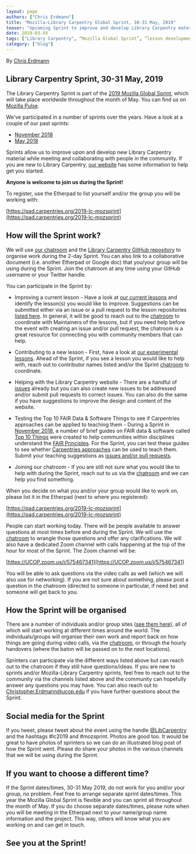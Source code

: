 ```yaml
---
layout: page
authors: ["Chris Erdmann"]
title: "Mozilla-Library Carpentry Global Sprint, 30-31 May, 2019"
teaser: "Upcoming Sprint to improve and develop Library Carpentry material"
date: 2019-03-XX
tags: ["Library Carpentry", “Mozilla Global Sprint”, “lesson development”, “hackathon”]
category: ["blog"]
---
```


By [Chris Erdmann](https://twitter.com/libcce)


## Library Carpentry Sprint, 30-31 May, 2019

The Library Carpentry Sprint is part of the [2019 Mozilla Global Sprint](https://medium.com/read-write-participate/mozillas-global-sprint-is-becoming-even-more-open-dac2de762429), which will take place worldwide throughout the month of May. You can find us on [Mozilla Pulse]().

We've participated in a number of sprints over the years. Have a look at a couple of our past sprints:

* [November 2018](https://librarycarpentry.org/blog/2019/02/top-10-fair-published/) 
* [May 2018](https://librarycarpentry.org/blog/2018/05/our-latest-sprint/) 

Sprints allow us to improve upon and develop new Library Carpentry material while meeting and collaborating with people in the community. If you are new to Library Carpentry, [our website](https://librarycarpentry.org/) has some information to help get you started. 

**Anyone is welcome to join us during the Sprint!**

To register, use the Etherpad to list yourself and/or the group you will be working with:

[https://pad.carpentries.org/2019-lc-mozsprint](https://pad.carpentries.org/2019-lc-mozsprint)

## How will the Sprint work?
We will use [our chatroom](https://gitter.im/LibraryCarpentry/Lobby) and the [Library Carpentry GitHub repository](https://github.com/LibraryCarpentry) to organise work during the 2-day Sprint. You can also link to a collaborative document (i.e. another Etherpad or Google doc) that you/your group will be using during the Sprint. Join the chatroom at any time using your GitHub username or your Twitter handle.

You can participate in the Sprint by:

* Improving a current lesson - Have a look at [our current lessons](https://librarycarpentry.org/lessons/) and identify the lesson(s) you would like to improve. Suggestions can be submitted either via an issue or a pull request to the lesson repositories [listed here](https://github.com/LibraryCarpentry). In general, it will be good to reach out to the [chatroom](https://gitter.im/LibraryCarpentry/Lobby) to coordinate with Maintainers of the lessons, but if you need help before the event with creating an issue and/or pull request, the chatroom is a great resource for connecting you with community members that can help. 

* Contributing to a new lesson - First, have a look at [our experimental lessons](https://pad.carpentries.org/lc-experimental-lessons). Ahead of the Sprint, if you see a lesson you would like to help with, reach out to contributor names listed and/or the Sprint [chatroom](https://gitter.im/LibraryCarpentry/Lobby) to coordinate. 

* Helping with the Library Carpentry website - There are a handful of [issues](https://github.com/LibraryCarpentry/librarycarpentry.github.io/issues) already but you can also create new issues to be addressed and/or submit pull requests to correct issues. You can also do the same if you have suggestions to improve the design and content of the website.

* Testing the Top 10 FAIR Data & Software Things to see if Carpentries approaches can be applied to teaching them - During a Sprint in [November 2018](https://librarycarpentry.org/blog/2019/02/top-10-fair-published/), a number of brief guides on FAIR data & software called [Top 10 Things](https://librarycarpentry.org/Top-10-FAIR/) were created to help communities within disciplines understand the [FAIR Principles](https://www.incf.org/activities/standards-and-best-practices/what-is-fair). For the Sprint, you can test these guides to see whether [Carpentries approaches](https://carpentries.github.io/instructor-training/) can be used to teach them. Submit your teaching suggestions as [issues and/or pull requests](https://github.com/LibraryCarpentry/Top-10-FAIR). 

* Joining our chatroom - If you are still not sure what you would like to help with during the Sprint, reach out to us via the [chatroom](https://gitter.im/LibraryCarpentry/Lobby) and we can help you find something.

When you decide on what you and/or your group would like to work on, please list it in the Etherpad (next to where you registered):

[https://pad.carpentries.org/2019-lc-mozsprint](https://pad.carpentries.org/2019-lc-mozsprint)

People can start working today. There will be people available to answer questions at most times before and during the Sprint. We will use the [chatroom](https://gitter.im/LibraryCarpentry/Lobby) to wrangle those questions and offer any clarifications. We will also have a dedicated Zoom channel with calls happening at the top of the hour for most of the Sprint. The Zoom channel will be:

[https://UCOP.zoom.us/j/575467341](https://UCOP.zoom.us/j/575467341)

You will be able to ask questions via the video calls as well (which we will also use for networking). If you are not sure about something, please post a question in the chatroom (directed to someone in particular, if need be) and someone will get back to you.

## How the Sprint will be organised
There are a number of individuals and/or group sites ([see them here](https://pad.carpentries.org/2019-lc-mozsprint)), all of which will start working at different times around the world. The individuals/groups will organise their own work and report back on how things are going during video calls, via the [chatroom](https://gitter.im/LibraryCarpentry/Lobby), or through the hourly handovers (where the baton will be passed on to the next locations).

Sprinters can participate via the different ways listed above but can reach out to the chatroom if they still have questions/ideas. If you are new to sprints and/or Mozilla-Library Carpentry sprints, feel free to reach out to the community via the channels listed above and the community can hopefully answer any questions you may have. You can also reach out to [Christopher.Erdmann@ucop.edu](mailto:Christopher.Erdmann@ucop.edu) if you have further questions about the Sprint.

## Social media for the Sprint
If you tweet, please tweet about the event using the handle [@LibCarpentry](https://twitter.com/LibCarpentry) and the hashtags #lc2019 and #mozsprint. Photos are good too. It would be great to have photos of sprinters so we can do an illustrated blog post of how the Sprint went. Please do share your photos in the various channels that we will be using during the Sprint.

## If you want to choose a different time?
If the Sprint dates/times, 30-31 May 2019, do not work for you and/or your group, no problem. Feel free to arrange separate sprint dates/times. This year the Mozilla Global Sprint is flexible and you can sprint all throughout the month of May. If you do choose separate dates/times, please note when you will be meeting in the Etherpad next to your name/group name information and the project. This way, others will know what you are working on and can get in touch.

## See you at the Sprint!
